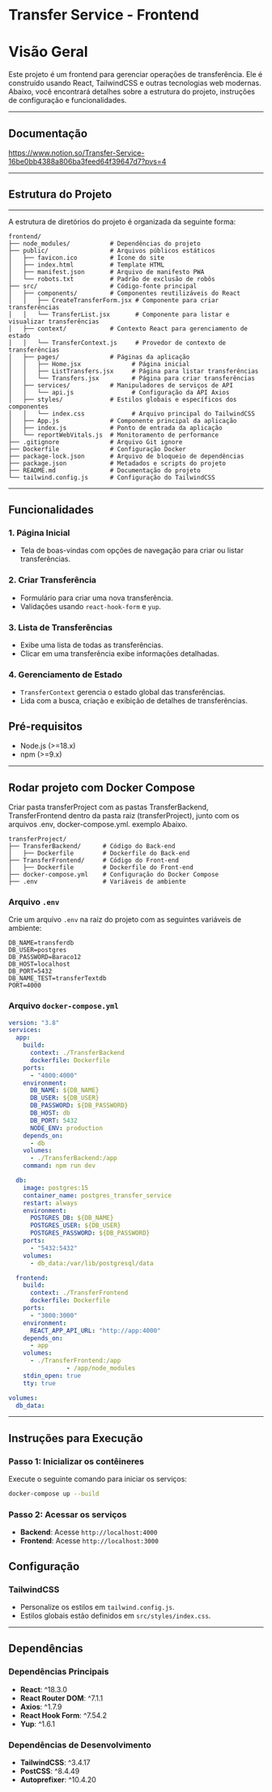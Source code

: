 # Transfer Service - Frontend

# Visão Geral

Este projeto é um frontend para gerenciar operações de transferência. Ele é construído usando React, TailwindCSS e outras tecnologias web modernas. Abaixo, você encontrará detalhes sobre a estrutura do projeto, instruções de configuração e funcionalidades.

---

## Documentação
https://www.notion.so/Transfer-Service-16be0bb4388a806ba3feed64f39647d7?pvs=4

---

## Estrutura do Projeto

---

A estrutura de diretórios do projeto é organizada da seguinte forma:

```plaintext
frontend/
├── node_modules/           # Dependências do projeto
├── public/                 # Arquivos públicos estáticos
│   ├── favicon.ico         # Ícone do site
│   ├── index.html          # Template HTML
│   ├── manifest.json       # Arquivo de manifesto PWA
│   └── robots.txt          # Padrão de exclusão de robôs
├── src/                    # Código-fonte principal
│   ├── components/         # Componentes reutilizáveis do React
│   │   ├── CreateTransferForm.jsx # Componente para criar transferências
│   │   └── TransferList.jsx       # Componente para listar e visualizar transferências
│   ├── context/            # Contexto React para gerenciamento de estado
│   │   └── TransferContext.js     # Provedor de contexto de transferências
│   ├── pages/              # Páginas da aplicação
│   │   ├── Home.jsx              # Página inicial
│   │   ├── ListTransfers.jsx     # Página para listar transferências
│   │   └── Transfers.jsx         # Página para criar transferências
│   ├── services/           # Manipuladores de serviços de API
│   │   └── api.js                # Configuração da API Axios
│   ├── styles/             # Estilos globais e específicos dos componentes
│   │   └── index.css             # Arquivo principal do TailwindCSS
│   ├── App.js              # Componente principal da aplicação
│   ├── index.js            # Ponto de entrada da aplicação
│   └── reportWebVitals.js  # Monitoramento de performance
├── .gitignore              # Arquivo Git ignore
├── Dockerfile              # Configuração Docker
├── package-lock.json       # Arquivo de bloqueio de dependências
├── package.json            # Metadados e scripts do projeto
├── README.md               # Documentação do projeto
└── tailwind.config.js      # Configuração do TailwindCSS
```

---

## Funcionalidades

### 1. **Página Inicial**
   - Tela de boas-vindas com opções de navegação para criar ou listar transferências.

### 2. **Criar Transferência**
   - Formulário para criar uma nova transferência.
   - Validações usando `react-hook-form` e `yup`.

### 3. **Lista de Transferências**
   - Exibe uma lista de todas as transferências.
   - Clicar em uma transferência exibe informações detalhadas.

### 4. **Gerenciamento de Estado**
   - `TransferContext` gerencia o estado global das transferências.
   - Lida com a busca, criação e exibição de detalhes de transferências.

## Pré-requisitos

- Node.js (>=18.x)
- npm (>=9.x)

---

## Rodar projeto com Docker Compose

Criar pasta transferProject com as pastas TransferBackend, TransferFrontend dentro da pasta raiz (transferProject), junto com os arquivos .env, docker-compose.yml. exemplo Abaixo.

```plaintext
transferProject/
├── TransferBackend/      # Código do Back-end
│   ├── Dockerfile        # Dockerfile do Back-end
├── TransferFrontend/     # Código do Front-end
│   ├── Dockerfile        # Dockerfile do Front-end
├── docker-compose.yml    # Configuração do Docker Compose
├── .env                  # Variáveis de ambiente

```

### Arquivo `.env`

Crie um arquivo `.env` na raiz do projeto com as seguintes variáveis de ambiente:

```env
DB_NAME=transferdb
DB_USER=postgres
DB_PASSWORD=Baraco12
DB_HOST=localhost
DB_PORT=5432
DB_NAME_TEST=transferTextdb
PORT=4000
```

### Arquivo `docker-compose.yml`

```yaml
version: "3.8"
services:
  app:
    build:
      context: ./TransferBackend
      dockerfile: Dockerfile
    ports:
      - "4000:4000"
    environment:
      DB_NAME: ${DB_NAME}
      DB_USER: ${DB_USER}
      DB_PASSWORD: ${DB_PASSWORD}
      DB_HOST: db
      DB_PORT: 5432
      NODE_ENV: production
    depends_on:
      - db
    volumes:
      - ./TransferBackend:/app
    command: npm run dev

  db:
    image: postgres:15
    container_name: postgres_transfer_service
    restart: always
    environment:
      POSTGRES_DB: ${DB_NAME}
      POSTGRES_USER: ${DB_USER}
      POSTGRES_PASSWORD: ${DB_PASSWORD}
    ports:
      - "5432:5432"
    volumes:
      - db_data:/var/lib/postgresql/data

  frontend:
    build:
      context: ./TransferFrontend
      dockerfile: Dockerfile
    ports:
      - "3000:3000"
    environment:
      REACT_APP_API_URL: "http://app:4000"
    depends_on:
      - app
    volumes:
      - ./TransferFrontend:/app
                - /app/node_modules
    stdin_open: true
    tty: true

volumes:
  db_data:

```

---

## Instruções para Execução

### Passo 1: Inicializar os contêineres

Execute o seguinte comando para iniciar os serviços:

```bash
docker-compose up --build
```

### Passo 2: Acessar os serviços

- **Backend**: Acesse `http://localhost:4000`
- **Frontend**: Acesse `http://localhost:3000`

## Configuração

### TailwindCSS
- Personalize os estilos em `tailwind.config.js`.
- Estilos globais estão definidos em `src/styles/index.css`.

---

## Dependências

### Dependências Principais
- **React**: ^18.3.0
- **React Router DOM**: ^7.1.1
- **Axios**: ^1.7.9
- **React Hook Form**: ^7.54.2
- **Yup**: ^1.6.1

### Dependências de Desenvolvimento
- **TailwindCSS**: ^3.4.17
- **PostCSS**: ^8.4.49
- **Autoprefixer**: ^10.4.20
